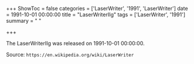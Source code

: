 +++
ShowToc = false
categories = ['LaserWriter', '1991', 'LaserWriter']
date = 1991-10-01 00:00:00
title = "LaserWriterIIg"
tags = ['LaserWriter', '1991']
summary = " "

+++

The LaserWriterIIg was released on 1991-10-01 00:00:00.

Source: `https://en.wikipedia.org/wiki/LaserWriter`
